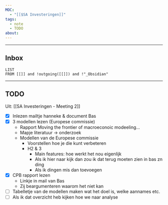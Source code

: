 ```yaml
---
MOC:
  - "[[$SA Investeringen]]"
tags:
  - note
  - TODO
about:
---
```

---
## Inbox
```dataview
LIST
FROM [[]] and !outgoing([[]]) and !"_Obsidian"
```
---
## TODO

Uit: [[SA Investeringen - Meeting 2]]

- [x] Inlezen mailtje hanneke & document Bas
- [x] 3 modellen lezen (Europese commissie)
	- Rapport Moving the frontier of macroeconoic modeeling...
	- Mapje literatuur -> onderzoek
	- Modellen van de Europese commissie
		- Voorstellen hoe je die kunt verbeteren
		- H2 & 3
			- Main features: hoe werkt het nou eigenlijk
			- Als ik hier naar kijk dan zou ik dat terug moeten zien in bas zn ding
			- Als ik dingen mis dan toevoegen
- [x] CPB rapport lezen
	- Linkje in mail van Bas
	- Zij beargumenteren waarom het niet kan
- [ ] Tabelletje van de modellen maken wat het doel is, welke aannames etc.
- [ ] Als ik dat overzicht heb kijken hoe we naar analyse 